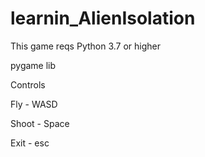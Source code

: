 # learnin_AlienIsolation
This game reqs
Python 3.7 or higher

pygame lib

Controls 

Fly - WASD

Shoot - Space

Exit - esc

